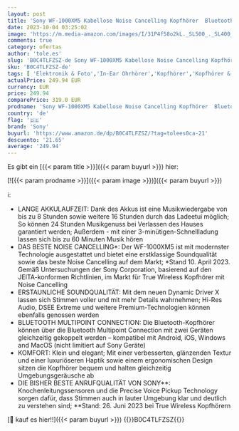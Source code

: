 ```yaml
---
layout: post
title: 'Sony WF-1000XM5 Kabellose Noise Cancelling Kopfhörer  Bluetooth  In-Ear-Kopfhörer  Mikrofon  bis zu 24 Stunden Akkulaufzeit  Schnellladefunktion  IPX4  iOS & Android kompatibel - Schwarz  klein'
date: 2023-10-04 03:25:02
image: 'https://m.media-amazon.com/images/I/31P4f58o2kL._SL500_._SL400_.jpg'
comments: true
category: ofertas
author: 'tole.es'
slug: 'B0C4TLFZSZ-de Sony WF-1000XM5 Kabellose Noise Cancelling Kopfhörer...'
sku: 'B0C4TLFZSZ-de'
tags: [ 'Elektronik & Foto','In-Ear Ohrhörer','Kopfhörer','Kopfhörer & Zubehör','sony','🇩🇪', ]
actualPrice: 249.94 EUR
currency: EUR
price: 249.94
comparePrice: 319.0 EUR
prodname: 'Sony WF-1000XM5 Kabellose Noise Cancelling Kopfhörer  Bluetooth  In-Ear-Kopfhörer  Mikrofon  bis zu 24 Stunden Akkulaufzeit  Schnellladefunktion  IPX4  iOS & Android kompatibel - Schwarz  klein'
country: 'de'
flag: '🇩🇪'
brand: 'Sony'
buyurl: 'https://www.amazon.de/dp/B0C4TLFZSZ/?tag=tolees0ca-21'
descuento: '21.65'
average: '249.94'
---
```


Es gibt ein [{{< param title >}}]({{< param buyurl >}}) hier:

[![{{< param prodname >}}]({{< param image >}})]({{< param buyurl >}})

ℹ️:

- LANGE AKKULAUFZEIT: Dank des Akkus ist eine Musikwiedergabe von bis zu 8 Stunden sowie weitere 16 Stunden durch das Ladeetui möglich; So können 24 Stunden Musikgenuss bei Verlassen des Hauses garantiert werden; Außerdem - mit einer 3-minütigen-Schnellladung lassen sich bis zu 60 Minuten Musik hören
- DAS BESTE NOISE CANCELLING*: Der WF-1000XM5 ist mit modernster Technologie ausgestattet und bietet eine erstklassige Soundqualität sowie das beste Noise Cancelling auf dem Markt; *Stand 10. April 2023. Gemäß Untersuchungen der Sony Corporation, basierend auf den JEITA-konformen Richtlinien, im Markt für True Wireless Kopfhörer mit Noise Cancelling
- ERSTAUNLICHE SOUNDQUALITÄT: Mit dem neuen Dynamic Driver X lassen sich Stimmen voller und mit mehr Details wahrnehmen; Hi-Res Audio, DSEE Extreme und weitere Premium-Technologien können ebenfalls genossen werden
- BLUETOOTH MULTIPOINT CONNECTION: Die Bluetooth-Kopfhörer können über die Bluetooth Multipoint Connection mit zwei Geräten gleichzeitig gekoppelt werden – kompatibel mit Android, iOS, Windows and MacOS (nicht limitiert auf Sony Geräte)
- KOMFORT: Klein und elegant; Mit einer verbesserten, glänzenden Textur und einer luxuriöseren Haptik sowie einem ergonomischen Design sitzen die Kopfhörer bequem und halten gleichzeitig Umgebungsgeräusche ab
- DIE BISHER BESTE ANRUFQUALITÄT VON SONY**: Knochenleitungssensoren und die Precise Voice Pickup Technology sorgen dafür, dass Stimmen auch in lauter Umgebung klar und deutlich zu verstehen sind; **Stand: 26. Juni 2023 bei True Wireless Kopfhörern

[🛒 kauf es hier!!]({{< param buyurl >}})
{{<world>}}B0C4TLFZSZ{{</world>}}

